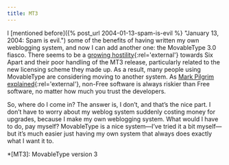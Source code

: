```yaml
---
title: MT3
---
```

I [mentioned before]({% post_url 2004-01-13-spam-is-evil %} "January 13, 2004: Spam is evil.") some of the benefits of having written my own weblogging system, and now I can add another one: the MovableType 3.0 fiasco. There seems to be a [growing hostility](http://weblog.burningbird.net/archives/2004/05/14/never-kick-a-sleeping-giant/ "Burningbird: Never Kick a Sleeping Giant"){:rel='external'} towards Six Apart and their poor handling of the MT3 release, particularly related to the new licensing scheme they made up. As a result, many people using MovableType are considering moving to another system. As [Mark Pilgrim explained](http://diveintomark.org/archives/2004/05/14/freedom-0 "dive into mark - Freedom 0"){:rel='external'}, non-Free software is always riskier than Free software, no matter how much you trust the developers.

So, where do I come in? The answer is, I don’t, and that’s the nice part. I don’t have to worry about my weblog system suddenly costing money for upgrades, because I make my own weblogging system. What would I have to do, pay myself? MovableType is a nice system—I’ve tried it a bit myself—but it’s much easier just having my own system that always does exactly what I want it to.

*[MT3]: MovableType version 3